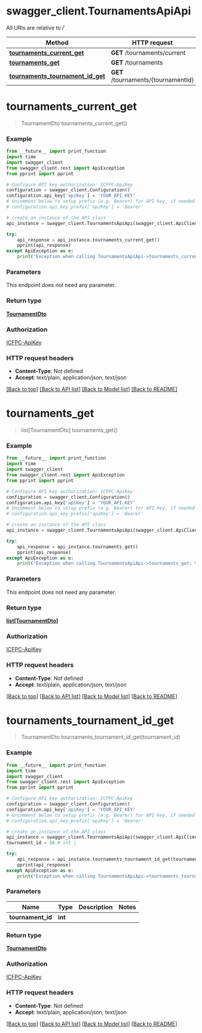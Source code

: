 # swagger_client.TournamentsApiApi

All URIs are relative to */*

Method | HTTP request | Description
------------- | ------------- | -------------
[**tournaments_current_get**](TournamentsApiApi.md#tournaments_current_get) | **GET** /tournaments/current | 
[**tournaments_get**](TournamentsApiApi.md#tournaments_get) | **GET** /tournaments | 
[**tournaments_tournament_id_get**](TournamentsApiApi.md#tournaments_tournament_id_get) | **GET** /tournaments/{tournamentId} | 

# **tournaments_current_get**
> TournamentDto tournaments_current_get()



### Example
```python
from __future__ import print_function
import time
import swagger_client
from swagger_client.rest import ApiException
from pprint import pprint

# Configure API key authorization: ICFPC-ApiKey
configuration = swagger_client.Configuration()
configuration.api_key['apiKey'] = 'YOUR_API_KEY'
# Uncomment below to setup prefix (e.g. Bearer) for API key, if needed
# configuration.api_key_prefix['apiKey'] = 'Bearer'

# create an instance of the API class
api_instance = swagger_client.TournamentsApiApi(swagger_client.ApiClient(configuration))

try:
    api_response = api_instance.tournaments_current_get()
    pprint(api_response)
except ApiException as e:
    print("Exception when calling TournamentsApiApi->tournaments_current_get: %s\n" % e)
```

### Parameters
This endpoint does not need any parameter.

### Return type

[**TournamentDto**](TournamentDto.md)

### Authorization

[ICFPC-ApiKey](../README.md#ICFPC-ApiKey)

### HTTP request headers

 - **Content-Type**: Not defined
 - **Accept**: text/plain, application/json, text/json

[[Back to top]](#) [[Back to API list]](../README.md#documentation-for-api-endpoints) [[Back to Model list]](../README.md#documentation-for-models) [[Back to README]](../README.md)

# **tournaments_get**
> list[TournamentDto] tournaments_get()



### Example
```python
from __future__ import print_function
import time
import swagger_client
from swagger_client.rest import ApiException
from pprint import pprint

# Configure API key authorization: ICFPC-ApiKey
configuration = swagger_client.Configuration()
configuration.api_key['apiKey'] = 'YOUR_API_KEY'
# Uncomment below to setup prefix (e.g. Bearer) for API key, if needed
# configuration.api_key_prefix['apiKey'] = 'Bearer'

# create an instance of the API class
api_instance = swagger_client.TournamentsApiApi(swagger_client.ApiClient(configuration))

try:
    api_response = api_instance.tournaments_get()
    pprint(api_response)
except ApiException as e:
    print("Exception when calling TournamentsApiApi->tournaments_get: %s\n" % e)
```

### Parameters
This endpoint does not need any parameter.

### Return type

[**list[TournamentDto]**](TournamentDto.md)

### Authorization

[ICFPC-ApiKey](../README.md#ICFPC-ApiKey)

### HTTP request headers

 - **Content-Type**: Not defined
 - **Accept**: text/plain, application/json, text/json

[[Back to top]](#) [[Back to API list]](../README.md#documentation-for-api-endpoints) [[Back to Model list]](../README.md#documentation-for-models) [[Back to README]](../README.md)

# **tournaments_tournament_id_get**
> TournamentDto tournaments_tournament_id_get(tournament_id)



### Example
```python
from __future__ import print_function
import time
import swagger_client
from swagger_client.rest import ApiException
from pprint import pprint

# Configure API key authorization: ICFPC-ApiKey
configuration = swagger_client.Configuration()
configuration.api_key['apiKey'] = 'YOUR_API_KEY'
# Uncomment below to setup prefix (e.g. Bearer) for API key, if needed
# configuration.api_key_prefix['apiKey'] = 'Bearer'

# create an instance of the API class
api_instance = swagger_client.TournamentsApiApi(swagger_client.ApiClient(configuration))
tournament_id = 56 # int | 

try:
    api_response = api_instance.tournaments_tournament_id_get(tournament_id)
    pprint(api_response)
except ApiException as e:
    print("Exception when calling TournamentsApiApi->tournaments_tournament_id_get: %s\n" % e)
```

### Parameters

Name | Type | Description  | Notes
------------- | ------------- | ------------- | -------------
 **tournament_id** | **int**|  | 

### Return type

[**TournamentDto**](TournamentDto.md)

### Authorization

[ICFPC-ApiKey](../README.md#ICFPC-ApiKey)

### HTTP request headers

 - **Content-Type**: Not defined
 - **Accept**: text/plain, application/json, text/json

[[Back to top]](#) [[Back to API list]](../README.md#documentation-for-api-endpoints) [[Back to Model list]](../README.md#documentation-for-models) [[Back to README]](../README.md)


